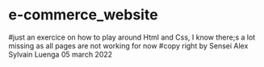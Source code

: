 # e-commerce_website
#just an exercice on how to play around Html and Css, I know there;s a lot missing as all pages are not working for now 
#copy right by Sensei Alex Sylvain Luenga 05 march 2022
